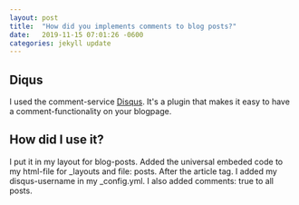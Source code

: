 ```yaml
---
layout: post
title:  "How did you implements comments to blog posts?"
date:   2019-11-15 07:01:26 -0600
categories: jekyll update
---
```


## Diqus

I used the comment-service [Disqus][Disqus]. It's a plugin that makes it easy to have a comment-functionality on your blogpage. 

## How did I use it?

I put it in my layout for blog-posts. Added the universal embeded code to my html-file for _layouts and file: posts. After the article tag.
I added my disqus-username in my _config.yml. I also added comments: true to all posts. 

[Disqus]: https://disqus.com/